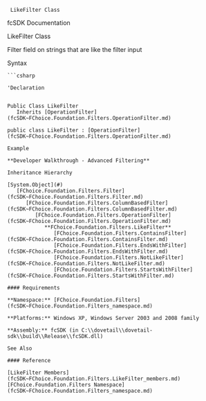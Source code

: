 ﻿     LikeFilter Class                                                   

fcSDK Documentation

LikeFilter Class

Filter field on strings that are like the filter input

Syntax

```vbnet
```csharp

'Declaration
 

Public Class LikeFilter 
   Inherits [OperationFilter](fcSDK~FChoice.Foundation.Filters.OperationFilter.md)

public class LikeFilter : [OperationFilter](fcSDK~FChoice.Foundation.Filters.OperationFilter.md) 

Example

**Developer Walkthrough - Advanced Filtering**

Inheritance Hierarchy

[System.Object](#)  
   [FChoice.Foundation.Filters.Filter](fcSDK~FChoice.Foundation.Filters.Filter.md)  
      [FChoice.Foundation.Filters.ColumnBasedFilter](fcSDK~FChoice.Foundation.Filters.ColumnBasedFilter.md)  
         [FChoice.Foundation.Filters.OperationFilter](fcSDK~FChoice.Foundation.Filters.OperationFilter.md)  
            **FChoice.Foundation.Filters.LikeFilter**  
               [FChoice.Foundation.Filters.ContainsFilter](fcSDK~FChoice.Foundation.Filters.ContainsFilter.md)  
               [FChoice.Foundation.Filters.EndsWithFilter](fcSDK~FChoice.Foundation.Filters.EndsWithFilter.md)  
               [FChoice.Foundation.Filters.NotLikeFilter](fcSDK~FChoice.Foundation.Filters.NotLikeFilter.md)  
               [FChoice.Foundation.Filters.StartsWithFilter](fcSDK~FChoice.Foundation.Filters.StartsWithFilter.md)  

#### Requirements

**Namespace:** [FChoice.Foundation.Filters](fcSDK~FChoice.Foundation.Filters_namespace.md)

**Platforms:** Windows XP, Windows Server 2003 and 2008 family

**Assembly:** fcSDK (in C:\\dovetail\\dovetail-sdk\\build\\Release\\fcSDK.dll)

See Also

#### Reference

[LikeFilter Members](fcSDK~FChoice.Foundation.Filters.LikeFilter_members.md)  
[FChoice.Foundation.Filters Namespace](fcSDK~FChoice.Foundation.Filters_namespace.md)